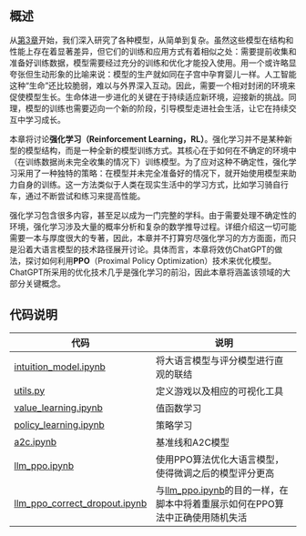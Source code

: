 ## 概述

从[第3章](../ch03_linear)开始，我们深入研究了各种模型，从简单到复杂。虽然这些模型在结构和性能上存在着显著差异，但它们的训练和应用方式有着相似之处：需要提前收集和准备好训练数据，模型需要经过充分的训练和优化才能投入使用。用一个或许略显夸张但生动形象的比喻来说：模型的生产就如同在子宫中孕育婴儿一样。人工智能这种“生命”还比较脆弱，难以与外界深入互动。因此，需要一个相对封闭的环境来促使模型生长。生命体进一步进化的关键在于持续适应新环境，迎接新的挑战。同理，模型的训练也需要迈向一个新的阶段，引导模型走进社会生活，让它在持续交互中学习成长。

本章将讨论**强化学习（Reinforcement Learning，RL）**。强化学习并不是某种新型的模型结构，而是一种全新的模型训练方式。其核心在于如何在不确定的环境中（在训练数据尚未完全收集的情况下）训练模型。为了应对这种不确定性，强化学习采用了一种独特的策略：在模型并未完全准备好的情况下，就开始使用模型来助力自身的训练。这一方法类似于人类在现实生活中的学习方式，比如学习骑自行车，通过不断尝试和练习来提高性能。

强化学习包含很多内容，甚至足以成为一门完整的学科。由于需要处理不确定性的环境，强化学习涉及大量的概率分析和复杂的数学推导过程。详细介绍这一切可能需要一本与厚度很大的专著，因此，本章并不打算穷尽强化学习的方方面面，而只是沿着大语言模型的技术路径展开讨论。具体而言，本章将效仿ChatGPT的做法，探讨如何利用**PPO**（Proximal Policy Optimization）技术来优化模型。ChatGPT所采用的优化技术几乎是强化学习的前沿，因此本章将涵盖该领域的大部分关键概念。

## 代码说明

|代码|说明|
|---|---|
|[intuition_model.ipynb](intuition_model.ipynb)| 将大语言模型与评分模型进行直观的联结 |
|[utils.py](utils.py)| 定义游戏以及相应的可视化工具 |
|[value_learning.ipynb](value_learning.ipynb)| 值函数学习 |
|[policy_learning.ipynb](policy_learning.ipynb)| 策略学习 |
|[a2c.ipynb](a2c.ipynb)| 基准线和A2C模型 |
|[llm_ppo.ipynb](llm_ppo.ipynb)| 使用PPO算法优化大语言模型，使得微调之后的模型评分更高 |
|[llm\_ppo\_correct\_dropout.ipynb](llm_ppo_correct_dropout.ipynb)| 与[llm_ppo.ipynb](llm_ppo.ipynb)的目的一样，在脚本中将着重展示如何在PPO算法中正确使用随机失活 |